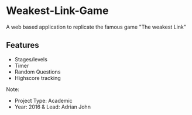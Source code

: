 # Weakest-Link-Game
A web based application to replicate the famous game "The weakest Link"

## Features
* Stages/levels
* Timer
* Random Questions
* Highscore tracking


Note:
* Project Type: Academic
* Year: 2016
& Lead: Adrian John
